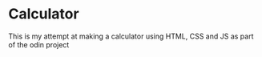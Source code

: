 # Calculator
This is my attempt at making a calculator using HTML, CSS and JS as part of the odin project
